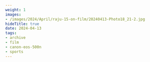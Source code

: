 ```yaml
---
weight: 1
images:
- /images/2024/April/raju-15-on-film/20240413-Photo18_21-2.jpg
hideTitle: true
date: 2024-04-13
tags:
- archive
- film
- canon-eos-500n
- sports
---
```

